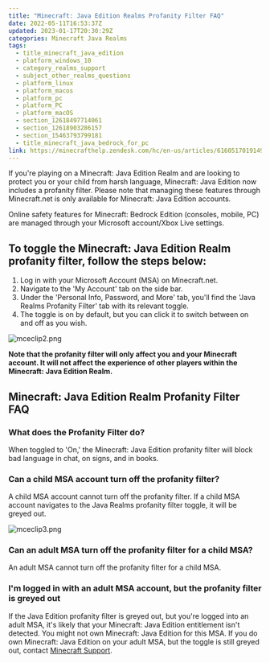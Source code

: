 ```yaml
---
title: "Minecraft: Java Edition Realms Profanity Filter FAQ"
date: 2022-05-11T16:53:37Z
updated: 2023-01-17T20:30:29Z
categories: Minecraft Java Realms
tags:
  - title_minecraft_java_edition
  - platform_windows_10
  - category_realms_support
  - subject_other_realms_questions
  - platform_linux
  - platform_macos
  - platform_pc
  - platform_PC
  - platform_macOS
  - section_12618497714061
  - section_12618903286157
  - section_15463793799181
  - title_minecraft_java_bedrock_for_pc
link: https://minecrafthelp.zendesk.com/hc/en-us/articles/6160517019149-Minecraft-Java-Edition-Realms-Profanity-Filter-FAQ
---
```


If you're playing on a Minecraft: Java Edition Realm and are looking to protect you or your child from harsh language, Minecraft: Java Edition now includes a profanity filter. Please note that managing these features through Minecraft.net is only available for Minecraft: Java Edition accounts.

Online safety features for Minecraft: Bedrock Edition (consoles, mobile, PC) are managed through your Microsoft account/Xbox Live settings.

## To toggle the Minecraft: Java Edition Realm profanity filter, follow the steps below: 

1.  Log in with your Microsoft Account (MSA) on Minecraft.net.  
2.  Navigate to the 'My Account' tab on the side bar. 
3.  Under the 'Personal Info, Password, and More' tab, you'll find the 'Java Realms Profanity Filter' tab with its relevant toggle.
4.  The toggle is on by default, but you can click it to switch between on and off as you wish. 

![mceclip2.png](https://minecrafthelp.zendesk.com/hc/article_attachments/6196711055373/mceclip2.png)

**Note that the profanity filter will only affect you and your Minecraft account. It will not affect the experience of other players within the Minecraft: Java Edition Realm.** 

## Minecraft: Java Edition Realm Profanity Filter FAQ 

### What does the Profanity Filter do? 

When toggled to 'On,' the Minecraft: Java Edition profanity filter will block bad language in chat, on signs, and in books. 

### Can a child MSA account turn off the profanity filter? 

A child MSA account cannot turn off the profanity filter. If a child MSA account navigates to the Java Realms profanity filter toggle, it will be greyed out. 

![mceclip3.png](https://minecrafthelp.zendesk.com/hc/article_attachments/6196706110477/mceclip3.png)

### Can an adult MSA turn off the profanity filter for a child MSA? 

An adult MSA cannot turn off the profanity filter for a child MSA. 

### I'm logged in with an adult MSA account, but the profanity filter is greyed out 

If the Java Edition profanity filter is greyed out, but you're logged into an adult MSA, it's likely that your Minecraft: Java Edition entitlement isn't detected. You might not own Minecraft: Java Edition for this MSA. If you do own Minecraft: Java Edition on your adult MSA, but the toggle is still greyed out, contact [Minecraft Support](https://help.minecraft.net/hc/en-us/requests/new?msclkid=877b56abd13b11ecafb9140f8b9d94b6).
